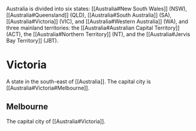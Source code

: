 Australia is divided into six states: [[Australia#New South Wales]] (NSW), [[Australia#Queensland]] (QLD), [[Australia#South Australia]] (SA), [[Australia#Victoria]] (VIC), and [[Australia#Western Australia]] (WA), and three mainland territories: the [[Australia#Australian Capital Territory]] (ACT), the [[Australia#Northern Territory]] (NT), and the [[Australia#Jervis Bay Territory]] (JBT).

# Victoria

A state in the south-east of [[Australia]]. The capital city is [[Australia#Victoria#Melbourne]].

## Melbourne

The capital city of [[Australia#Victoria]].
